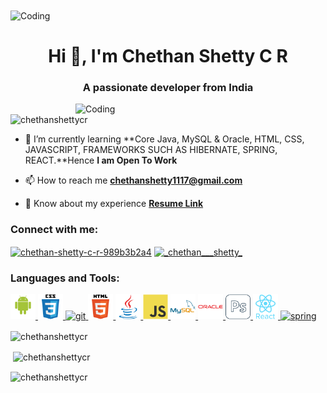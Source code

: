 <img align="center" alt="Coding" src="https://nielseniq.com/wp-content/uploads/sites/4/2021/02/data-science-icon-animation-banner-clockwise-3.gif">
<h1 align="center">Hi 👋, I'm Chethan Shetty C R</h1>
<h3 align="center">A passionate developer from India</h3>
<img align="right" alt="Coding" width="400" src="https://devtechnosys.com/insights/wp-content/uploads/2022/09/Front-End-Developers.gif">

<p align="left"> <img src="https://komarev.com/ghpvc/?username=chethanshettycr&label=Profile%20views&color=0e75b6&style=flat" alt="chethanshettycr" /> </p>

- 🌱 I’m currently learning **Core Java, MySQL & Oracle, HTML, CSS, JAVASCRIPT, FRAMEWORKS SUCH AS HIBERNATE, SPRING, REACT.**Hence **I am Open To Work**

- 📫 How to reach me **chethanshetty1117@gmail.com**
- 📄 Know about my experience [**Resume Link**](https://drive.google.com/file/d/1q25qr9rROcKp3yja27xqmNAPu9cnl6wl/view?usp=sharing)

<h3 align="left">Connect with me:</h3>
<p align="left">
<a href="https://www.linkedin.com/in/chethan-shetty-c-r-989b3b2a4" target="blank"><img align="center" src="https://raw.githubusercontent.com/rahuldkjain/github-profile-readme-generator/master/src/images/icons/Social/linked-in-alt.svg" alt="chethan-shetty-c-r-989b3b2a4" height="30" width="40" /></a>
<a href="https://instagram.com/_chethan___shetty_" target="blank"><img align="center" src="https://raw.githubusercontent.com/rahuldkjain/github-profile-readme-generator/master/src/images/icons/Social/instagram.svg" alt="_chethan___shetty_" height="30" width="40" /></a>
</p>

<h3 align="left">Languages and Tools:</h3>
<p align="left"> <a href="https://developer.android.com" target="_blank" rel="noreferrer"> <img src="https://raw.githubusercontent.com/devicons/devicon/master/icons/android/android-original-wordmark.svg" alt="android" width="40" height="40"/> </a> <a href="https://www.w3schools.com/css/" target="_blank" rel="noreferrer"> <img src="https://raw.githubusercontent.com/devicons/devicon/master/icons/css3/css3-original-wordmark.svg" alt="css3" width="40" height="40"/> </a> <a href="https://git-scm.com/" target="_blank" rel="noreferrer"> <img src="https://www.vectorlogo.zone/logos/git-scm/git-scm-icon.svg" alt="git" width="40" height="40"/> </a> <a href="https://www.w3.org/html/" target="_blank" rel="noreferrer"> <img src="https://raw.githubusercontent.com/devicons/devicon/master/icons/html5/html5-original-wordmark.svg" alt="html5" width="40" height="40"/> </a> <a href="https://www.java.com" target="_blank" rel="noreferrer"> <img src="https://raw.githubusercontent.com/devicons/devicon/master/icons/java/java-original.svg" alt="java" width="40" height="40"/> </a> <a href="https://developer.mozilla.org/en-US/docs/Web/JavaScript" target="_blank" rel="noreferrer"> <img src="https://raw.githubusercontent.com/devicons/devicon/master/icons/javascript/javascript-original.svg" alt="javascript" width="40" height="40"/> </a> <a href="https://www.mysql.com/" target="_blank" rel="noreferrer"> <img src="https://raw.githubusercontent.com/devicons/devicon/master/icons/mysql/mysql-original-wordmark.svg" alt="mysql" width="40" height="40"/> </a> <a href="https://www.oracle.com/" target="_blank" rel="noreferrer"> <img src="https://raw.githubusercontent.com/devicons/devicon/master/icons/oracle/oracle-original.svg" alt="oracle" width="40" height="40"/> </a> <a href="https://www.photoshop.com/en" target="_blank" rel="noreferrer"> <img src="https://raw.githubusercontent.com/devicons/devicon/master/icons/photoshop/photoshop-line.svg" alt="photoshop" width="40" height="40"/> </a> <a href="https://reactjs.org/" target="_blank" rel="noreferrer"> <img src="https://raw.githubusercontent.com/devicons/devicon/master/icons/react/react-original-wordmark.svg" alt="react" width="40" height="40"/> </a> <a href="https://spring.io/" target="_blank" rel="noreferrer"> <img src="https://www.vectorlogo.zone/logos/springio/springio-icon.svg" alt="spring" width="40" height="40"/> </a> </p>

<p><img align="center" src="https://github-readme-stats.vercel.app/api/top-langs?username=chethanshettycr&show_icons=true&theme=dark&border_radius=10&locale=en&layout=compact" alt="chethanshettycr" /></p>

<p> <img align="center" src="https://github-readme-stats.vercel.app/api?username=chethanshettycr&show_icons=true&theme=dark&border_radius=10&locale=en" alt="chethanshettycr" /></p>

<p><img align="center" src="https://github-readme-streak-stats.herokuapp.com/?user=chethanshettycr&theme=dark&border_radius=10" alt="chethanshettycr" /></p>
